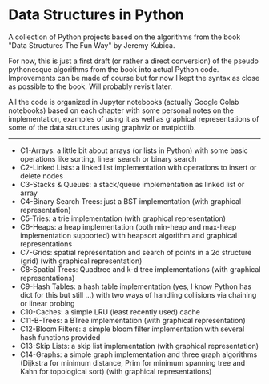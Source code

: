 # Data Structures in Python

A collection of Python projects based on the algorithms from the book "Data Structures The Fun Way" by Jeremy Kubica.

For now, this is just a first draft (or rather a direct conversion) of the pseudo pythonesque algorithms from the book into actual Python code. Improvements can be made of course but for now I kept the syntax as close as possible to the book. Will probably revisit later.

All the code is organized in Jupyter notebooks (actually Google Colab notebooks) based on each chapter with some personal notes on the implementation, examples of using it as well as graphical representations of some of the data structures using graphviz or matplotlib.

---
* C1-Arrays: a little bit about arrays (or lists in Python) with some basic operations like sorting, linear search or binary search
* C2-Linked Lists: a linked list implementation with operations to insert or delete nodes
* C3-Stacks & Queues: a stack/queue implementation as linked list or array
* C4-Binary Search Trees: just a BST implementation (with graphical representation)
* C5-Tries: a trie implementation (with graphical representation)
* C6-Heaps: a heap implementation (both min-heap and max-heap implementation supported) with heapsort algorithm and graphical representations
* C7-Grids: spatial representation and search of points in a 2d structure (grid) (with graphical representation)
* C8-Spatial Trees: Quadtree and k-d tree implementations (with graphical representations)
* C9-Hash Tables: a hash table implementation (yes, I know Python has dict for this but still ...) with two ways of handling collisions via chaining or linear probing
* C10-Caches: a simple LRU (least recently used) cache
* C11-B-Trees: a BTree implementation (with graphical representation)
* C12-Bloom Filters: a simple bloom filter implementation with several hash functions provided
* C13-Skip Lists: a skip list implementation (with graphical representation)
* C14-Graphs: a simple graph implementation and three graph algorithms (Dijkstra for minimum distance, Prim for minimum spanning tree and Kahn for topological sort) (with graphical representations)
